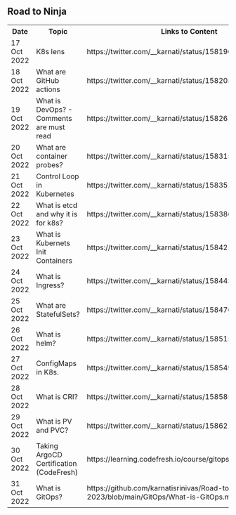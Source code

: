 ## Road to Ninja

<table>
<tr>
<th>
Date</th>
<th>
Topic</th>
  <th>
    Links to Content
</th>
<!--- Actual data from 17 Oct --!>

<tr>
<td> 17 Oct 2022
</td>
<td>
<!----Work in Progress--!>
K8s lens</td><td>
https://twitter.com/__karnati/status/1581960872314179584
</td>
</tr>

<tr>
<td> 18 Oct 2022
</td>
<td>
<!----Work in Progress--!>
What are GitHub actions</td><td>
https://twitter.com/__karnati/status/1582031982732591104
</td>
</tr>

<tr>
<td> 19 Oct 2022
</td>
<td>
<!----Work in Progress--!>
What is DevOps? - Comments are must read</td><td>
https://twitter.com/__karnati/status/1582618298994552832
</td>
</tr>

<tr>
<td> 20 Oct 2022
</td>
<td>
<!----Work in Progress--!>
What are container probes?</td><td>
https://twitter.com/__karnati/status/1583151502478409728
</td>
</tr>

<tr>
<td> 21 Oct 2022
</td>
<td>
<!----Work in Progress--!>
Control Loop in Kubernetes</td><td>
https://twitter.com/__karnati/status/1583513114972069889
</td>
</tr>

<tr>
<td> 22 Oct 2022
</td>
<td>
<!----Work in Progress--!>
What is etcd and why it is for k8s?</td><td>
https://twitter.com/__karnati/status/1583868800629293057
</td>
</tr>

<tr>
<td> 23 Oct 2022
</td>
<td>
<!----Work in Progress--!>
What is Kubernets Init Containers
</td>
<td>
https://twitter.com/__karnati/status/1584211592165457920
</td>
</tr>

<tr>
<td> 24 Oct 2022
</td>
<td>
<!----Work in Progress--!>
What is Ingress?
</td>
<td>
https://twitter.com/__karnati/status/1584432555805196289
</td>
</tr>

<tr>
<td> 25 Oct 2022
</td>
<td>
<!----Work in Progress--!>
What are StatefulSets?
</td>
<td>
https://twitter.com/__karnati/status/1584764994390032384
</td>
</tr>

<tr>
<td> 26 Oct 2022
</td>
<td>
<!----Work in Progress--!>
What is helm?
</td>
<td>
https://twitter.com/__karnati/status/1585158074716782592
</td>
</tr>

<tr>
<td> 27 Oct 2022
</td>
<td>
ConfigMaps in K8s.
<!----Work in Progress--!>
</td>
<td>
https://twitter.com/__karnati/status/1585490262352138247
</td>
</tr>

<tr>
<td> 28 Oct 2022
</td>
<td>
What is CRI?
<!----Work in Progress--!>
</td>
<td>
https://twitter.com/__karnati/status/1585850643390021632
</td>
</tr>

<tr>
<td> 29 Oct 2022
</td>
<td>
What is PV and PVC?
<!----Work in Progress--!>
</td>
<td>
https://twitter.com/__karnati/status/1586214542949982210
</td>
</tr>

<tr>
<td> 30 Oct 2022
</td>
<td>
Taking ArgoCD Certification (CodeFresh)
<!----Work in Progress--!>
</td>
<td>
https://learning.codefresh.io/course/gitops-with-argo
</td>
</tr>

<tr>
<td> 31 Oct 2022
</td>
<td>
<!----Work in Progress--!>
What is GitOps?
</td>

<td>
https://github.com/karnatisrinivas/Road-to-Ninja-2023/blob/main/GitOps/What-is-GitOps.md
</td>
</tr>

</table>
